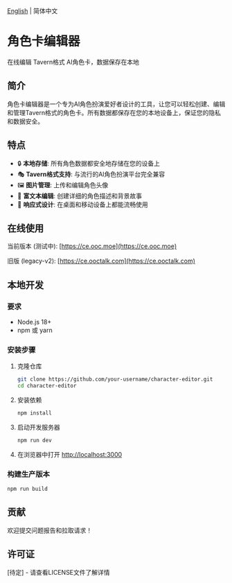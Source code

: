 [English](README.md) | 简体中文

# 角色卡编辑器

在线编辑 Tavern格式 AI角色卡，数据保存在本地

## 简介

角色卡编辑器是一个专为AI角色扮演爱好者设计的工具，让您可以轻松创建、编辑和管理Tavern格式的角色卡。所有数据都保存在您的本地设备上，保证您的隐私和数据安全。

## 特点

- 🔒 **本地存储**: 所有角色数据都安全地存储在您的设备上
- 🎭 **Tavern格式支持**: 与流行的AI角色扮演平台完全兼容
- 🖼️ **图片管理**: 上传和编辑角色头像
- 📝 **富文本编辑**: 创建详细的角色描述和背景故事
- 📱 **响应式设计**: 在桌面和移动设备上都能流畅使用

## 在线使用

当前版本 (测试中): [https://ce.ooc.moe](https://ce.ooc.moe)

旧版 (legacy-v2): [https://ce.ooctalk.com](https://ce.ooctalk.com)

## 本地开发

### 要求

- Node.js 18+
- npm 或 yarn

### 安装步骤

1. 克隆仓库
   ```bash
   git clone https://github.com/your-username/character-editor.git
   cd character-editor
   ```

2. 安装依赖
   ```bash
   npm install
   ```

3. 启动开发服务器
   ```bash
   npm run dev
   ```

4. 在浏览器中打开 [http://localhost:3000](http://localhost:3000)

### 构建生产版本

```bash
npm run build
```

## 贡献

欢迎提交问题报告和拉取请求！

## 许可证

[待定] - 请查看LICENSE文件了解详情
